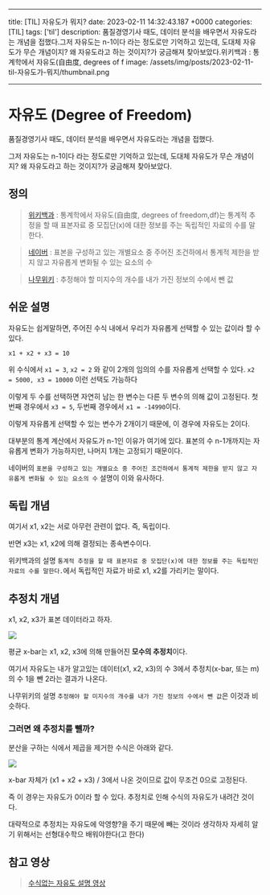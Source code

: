 

---
title: [TIL] 자유도가 뭐지?
date: 2023-02-11 14:32:43.187 +0000
categories: [TIL]
tags: ['til']
description: 품질경영기사 때도, 데이터 분석을 배우면서 자유도라는 개념을 접했다.그저 자유도는 n-1이다 라는 정도로만 기억하고 있는데, 도대체 자유도가 무슨 개념이지? 왜 자유도라고 하는 것이지?가 궁금해져 찾아보았다.위키백과 : 통계학에서 자유도(自由度, degrees of f
image: /assets/img/posts/2023-02-11-til-자유도가-뭐지/thumbnail.png

---

# 자유도 (Degree of Freedom)

품질경영기사 때도, 데이터 분석을 배우면서 자유도라는 개념을 접했다.

그저 자유도는 n-1이다 라는 정도로만 기억하고 있는데, 도대체 자유도가 무슨 개념이지? 왜 자유도라고 하는 것이지?가 궁금해져 찾아보았다.

## 정의

> [위키백과](https://ko.wikipedia.org/wiki/%EC%9E%90%EC%9C%A0%EB%8F%84_(%ED%86%B5%EA%B3%84%ED%95%99)) : 통계학에서 자유도(自由度, degrees of freedom,df)는 통계적 추정을 할 때 표본자료 중 모집단(x)에 대한 정보를 주는 독립적인 자료의 수를 말한다.

> [네이버](https://terms.naver.com/entry.naver?docId=5674168&cid=62841&categoryId=62841) : 표본을 구성하고 있는 개별요소 중 주어진 조건하에서 통계적 제한을 받지 않고 자유롭게 변화될 수 있는 요소의 수

> [나무위키](https://namu.wiki/w/%EC%9E%90%EC%9C%A0%EB%8F%84) :  추정해야 할 미지수의 개수를 내가 가진 정보의 수에서 뺀 값

## 쉬운 설명

자유도는 쉽게말하면, 주어진 수식 내에서 우리가 자유롭게 선택할 수 있는 값이라 할 수 있다.

`x1 + x2 + x3 = 10`

위 수식에서 `x1 = 3`, `x2 = 2` 와 같이 2개의 임의의 수를 자유롭게 선택할 수 있다.
`x2 = 5000, x3 = 10000` 이런 선택도 가능하다

이렇게 두 수를 선택하면 자연히 남는 한 변수는 다른 두 변수의 의해 값이 고정된다.
첫번째 경우에서 `x3 = 5`, 두번째 경우에서 `x1 = -14990`이다.

이렇게 자유롭게 선택할 수 있는 변수가 2개이기 때문에, 이 경우에 자유도는 2이다.

대부분의 통계 계산에서 자유도가 n-1인 이유가 여기에 있다.
표본의 수 n-1개까지는 자유롭게 변화가 가능하지만, 나머지 1개는 고정되기 때문이다.

네이버의 `표본을 구성하고 있는 개별요소 중 주어진 조건하에서 통계적 제한을 받지 않고 자유롭게 변화될 수 있는 요소의 수` 설명이 이와 유사하다.

## 독립 개념

여기서 x1, x2는 서로 아무런 관련이 없다. 즉, 독립이다.

반면 x3는 x1, x2에 의해 결정되는 종속변수이다.

위키백과의 설명 `통계적 추정을 할 때 표본자료 중 모집단(x)에 대한 정보를 주는 독립적인 자료의 수를 말한다.`에서 독립적인 자료가 바로 x1, x2를 가리키는 말이다.

## 추정치 개념

x1, x2, x3가 표본 데이터라고 하자.

![](/assets/img/posts/2023-02-11-til-자유도가-뭐지/img0.png)

평균 x-bar는 x1, x2, x3에 의해 만들어진 **모수의 추정치**이다.

여기서 자유도는 내가 알고있는 데이터(x1, x2, x3)의 수 3에서
추정치(x-bar, 또는 m)의 수 1을 뺀
2라는 결과가 나온다.

나무위키의 설명 `추정해야 할 미지수의 개수를 내가 가진 정보의 수에서 뺀 값`은 이것과 비슷하다.


### 그러면 왜 추정치를 뺄까?

분산을 구하는 식에서 제곱을 제거한 수식은 아래와 같다.

![](/assets/img/posts/2023-02-11-til-자유도가-뭐지/img1.png)

x-bar 자체가 (x1 + x2 + x3) / 3에서 나온 것이므로 값이 무조건 0으로 고정된다.

즉 이 경우는 자유도가 0이라 할 수 있다. 추정치로 인해 수식의 자유도가 내려간 것이다.

대략적으로 추정치는 자유도에 악영향?을 주기 때문에 빼는 것이라 생각하자
자세히 알기 위해서는 선형대수학으 배워야한다(고 한다)


## 참고 영상

> [수식없는 자유도 설명 영상](https://www.youtube.com/watch?v=O4bpaGOd4Hg&ab_channel=ASDF%EC%98%A4%ED%84%B0%EC%9D%98%ED%86%B5%EA%B3%84)

        